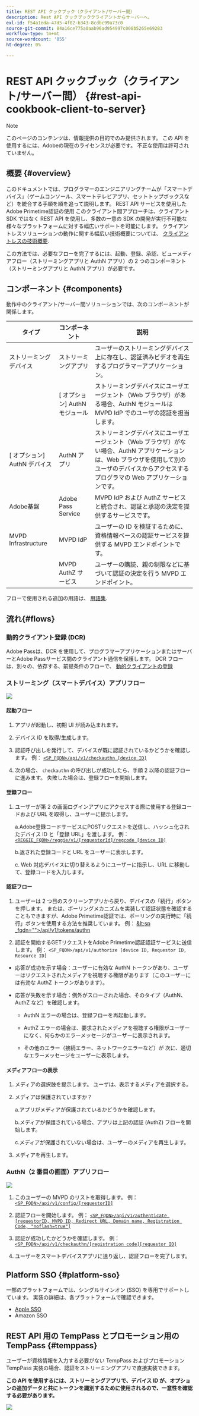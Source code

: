 ```yaml
---
title: REST API クックブック（クライアント/サーバー間）
description: Rest API クックブッククライアントからサーバーへ。
exl-id: f54a1eda-47d5-4f02-b343-8cdbc99a73c0
source-git-commit: 84a16ce775a0aab96ad954997c008b5265e69283
workflow-type: tm+mt
source-wordcount: '855'
ht-degree: 0%

---
```


# REST API クックブック（クライアント/サーバー間） {#rest-api-cookbook-client-to-server}

>[!NOTE]
>
>このページのコンテンツは、情報提供の目的でのみ提供されます。 この API を使用するには、Adobeの現在のライセンスが必要です。 不正な使用は許可されていません。


## 概要 {#overview}

このドキュメントでは、プログラマーのエンジニアリングチームが「スマートデバイス」（ゲームコンソール、スマートテレビアプリ、セットトップボックスなど）を統合する手順を順を追って説明します。 REST API サービスを使用したAdobe Primetime認証の使用 このクライアント間アプローチは、クライアント SDK ではなく REST API を使用し、多数の一意の SDK の開発が実行不可能な様々なプラットフォームに対する幅広いサポートを可能にします。 クライアントレスソリューションの動作に関する幅広い技術概要については、 [クライアントレスの技術概要](/help/authentication/rest-api-overview.md).


この方法では、必要なフローを完了するには、起動、登録、承認、ビューメディアフロー（ストリーミングアプリと AuthN アプリ）の 2 つのコンポーネント（ストリーミングアプリと AuthN アプリ）が必要です。

## コンポーネント {#components}

動作中のクライアント/サーバー間ソリューションでは、次のコンポーネントが関係します。



| タイプ | コンポーネント | 説明 |
| --- | --- | --- |
| ストリーミングデバイス | ストリーミングアプリ | ユーザーのストリーミングデバイス上に存在し、認証済みビデオを再生するプログラマーアプリケーション。 |
| | \[ オプション\] AuthN モジュール | ストリーミングデバイスにユーザエージェント（Web ブラウザ）がある場合、AuthN モジュールは MVPD IdP でのユーザの認証を担当します。 |
| \[ オプション\] AuthN デバイス | AuthN アプリ | ストリーミングデバイスにユーザエージェント（Web ブラウザ）がない場合、AuthN アプリケーションは、Web ブラウザを使用して別のユーザのデバイスからアクセスするプログラマの Web アプリケーションです。 |
| Adobe基盤 | Adobe Pass Service | MVPD IdP および AuthZ サービスと統合され、認証と承認の決定を提供するサービスです。 |
| MVPD Infrastructure | MVPD IdP | ユーザーの ID を検証するために、資格情報ベースの認証サービスを提供する MVPD エンドポイントです。 |
| | MVPD AuthZ サービス | ユーザーの購読、親の制限などに基づいて認証の決定を行う MVPD エンドポイント。 |



フローで使用される追加の用語は、 [用語集](/help/authentication/glossary.md).

## 流れ{#flows}

### 動的クライアント登録 (DCR)

Adobe Passは、DCR を使用して、プログラマーアプリケーションまたはサーバーとAdobe Passサービス間のクライアント通信を保護します。 DCR フローは、別々の、依存する、前提条件のフローで、 [動的クライアントの登録](/help/authentication/dynamic-client-registration.md)


### ストリーミング（スマートデバイス）アプリフロー

![](assets/smart-device-app-flow.png)

#### 起動フロー

1. アプリが起動し、初期 UI が読み込まれます。

2. デバイス ID を取得/生成します。

3. 認証呼び出しを発行して、デバイスが既に認証されているかどうかを確認します。  例： [`<SP_FQDN>/api/v1/checkauthn [device ID]`](/help/authentication/check-authentication-token.md)

4. 次の場合、 `checkauthn` の呼び出しが成功したら、手順 2 以降の認証フローに進みます。  失敗した場合は、登録フローを開始します。



#### 登録フロー

1. ユーザーが第 2 の画面ログインアプリにアクセスする際に使用する登録コードおよび URL を取得し、ユーザーに提示します。

   a.Adobe登録コードサービスにPOSTリクエストを送信し、ハッシュ化されたデバイス ID と「登録 URL」を渡します。  例： [`<REGGIE_FQDN>/reggie/v1/[requestorId]/regcode [device ID]`](/help/authentication/registration-code-request.md)

   b.返された登録コードと URL をユーザーに表示します。

   c. Web 対応デバイスに切り替えるようにユーザーに指示し、URL に移動して、登録コードを入力します。



#### 認証フロー

1. ユーザーは 2 つ目のスクリーンアプリから戻り、デバイスの「続行」ボタンを押します。 または、ポーリングメカニズムを実装して認証状態を確認することもできますが、Adobe Primetime認証では、ポーリングの実行時に「続行」ボタンを使用する方法を推奨しています。 <!--(For information on employing a "Continue" button versus polling the Adobe Primetime authentication backend server, see the Clientless Technical Overview: Managing 2nd-Screen Workflow Transition.)--> 例： [\&lt;sp _fqdn=&quot;&quot;>/api/v1/tokens/authn](/help/authentication/retrieve-authentication-token.md)

2. 認証を開始するGETリクエストをAdobe Primetime認証認証サービスに送信します。 例： `<SP_FQDN>/api/v1/authorize [device ID, Requestor ID, Resource ID]`

<!-- end list -->

* 応答が成功を示す場合：ユーザーに有効な AuthN トークンがあり、ユーザーはリクエストされたメディアを視聴する権限があります（このユーザーには有効な AuthZ トークンがあります）。

* 応答が失敗を示す場合：例外がスローされた場合、そのタイプ（AuthN、AuthZ など）を確認します。

   * AuthN エラーの場合は、登録フローを再起動します。

   * AuthZ エラーの場合は、要求されたメディアを視聴する権限がユーザーになく、何らかのエラーメッセージがユーザーに表示されます。

   * その他のエラー（接続エラー、ネットワークエラーなど）が 次に、適切なエラーメッセージをユーザーに表示します。



#### メディアフローの表示

1. メディアの選択肢を提示します。 ユーザは、表示するメディアを選択する。

2. メディアは保護されていますか？

   a.アプリがメディアが保護されているかどうかを確認します。

   b.メディアが保護されている場合、アプリは上記の認証 (AuthZ) フローを開始します。

   c.メディアが保護されていない場合は、ユーザーのメディアを再生します。

3. メディアを再生します。


### AuthN（2 番目の画面）アプリフロー

![](assets/secnd-screen-authn-flow.png)

1. このユーザーの MVPD のリストを取得します。 例： [`<SP_FQDN>/api/v1/config/[requestorID]`](/help/authentication/provide-mvpd-list.md)

1. 認証フローを開始します。  例： [`<SP_FQDN>/api/v1/authenticate [requestorID, MVPD ID, Redirect URL, Domain name, Registration Code, "noflash=true"]`](/help/authentication/initiate-authentication.md)

1. 認証が成功したかどうかを確認します。 例：[`<SP_FQDN>/api/v1/checkauthn/[registration code][requestor ID]`](/help/authentication/check-authentication-token.md)

1. ユーザーをスマートデバイスアプリに送り返し、認証フローを完了します。

## Platform SSO {#platform-sso}

一部のプラットフォームでは、シングルサインオン (SSO) を専用でサポートしています。 実装の詳細は、各プラットフォームで確認できます。

* [Apple SSO](/help/authentication/apple-sso-cookbook-rest-api.md)
* Amazon SSO

## REST API 用の TempPass とプロモーション用の TempPass {#temppass}

ユーザーが資格情報を入力する必要がない TempPass およびプロモーション TempPass 実装の場合、認証をストリーミングアプリで直接実装できます。

**この API を使用するには、ストリーミングアプリで、デバイス ID が、オプションの追加データと共にトークンを識別するために使用されるので、一意性を確認する必要があります。**


![](assets/temp-pass-promo-temppass.png)
